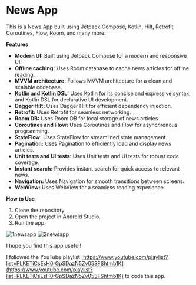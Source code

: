 # News App

This is a News App built using Jetpack Compose, Kotlin, Hilt, Retrofit, Coroutines, Flow, Room, and many more.

**Features**

* **Modern UI:** Built using Jetpack Compose for a modern and responsive UI.
* **Offline caching:** Uses Room database to cache news articles for offline reading.
* **MVVM architecture:** Follows MVVM architecture for a clean and scalable codebase.
* **Kotlin and Kotlin DSL:** Uses Kotlin for its concise and expressive syntax, and Kotlin DSL for declarative UI development.
* **Dagger Hilt:** Uses Dagger Hilt for efficient dependency injection.
* **Retrofit:** Uses Retrofit for seamless networking.
* **Room DB:** Uses Room DB for local storage of news articles.
* **Coroutines and Flow:** Uses Coroutines and Flow for asynchronous programming.
* **StateFlow:** Uses StateFlow for streamlined state management.
* **Pagination:** Uses Pagination to efficiently load and display news articles.
* **Unit tests and UI tests:** Uses Unit tests and UI tests for robust code coverage.
* **Instant search:** Provides instant search for quick access to relevant news.
* **Navigation:** Uses Navigation for smooth transitions between screens.
* **WebView:** Uses WebView for a seamless reading experience.


**How to Use**

1. Clone the repository.
2. Open the project in Android Studio.
3. Run the app.


![1newsapp](https://github.com/user-attachments/assets/c19c9e6c-a763-4b04-a98b-78f23f8aac97)
![2newsapp](https://github.com/user-attachments/assets/37d6acd6-49d6-4c62-b8a7-37e6422ddb70)


I hope you find this app useful!

I followed the YouTube playlist [https://www.youtube.com/playlist?list=PLKETiCsEsH0rGpSDazN5Zv053FShtmb1K](https://www.youtube.com/playlist?list=PLKETiCsEsH0rGpSDazN5Zv053FShtmb1K) to code this app.
